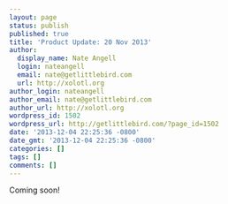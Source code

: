 ```yaml
---
layout: page
status: publish
published: true
title: 'Product Update: 20 Nov 2013'
author:
  display_name: Nate Angell
  login: nateangell
  email: nate@getlittlebird.com
  url: http://xolotl.org
author_login: nateangell
author_email: nate@getlittlebird.com
author_url: http://xolotl.org
wordpress_id: 1502
wordpress_url: http://getlittlebird.com/?page_id=1502
date: '2013-12-04 22:25:36 -0800'
date_gmt: '2013-12-04 22:25:36 -0800'
categories: []
tags: []
comments: []
---
```

<p>Coming soon!</p>
